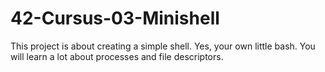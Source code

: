 # 42-Cursus-03-Minishell
This project is about creating a simple shell. Yes, your own little bash. You will learn a lot about processes and file descriptors.
